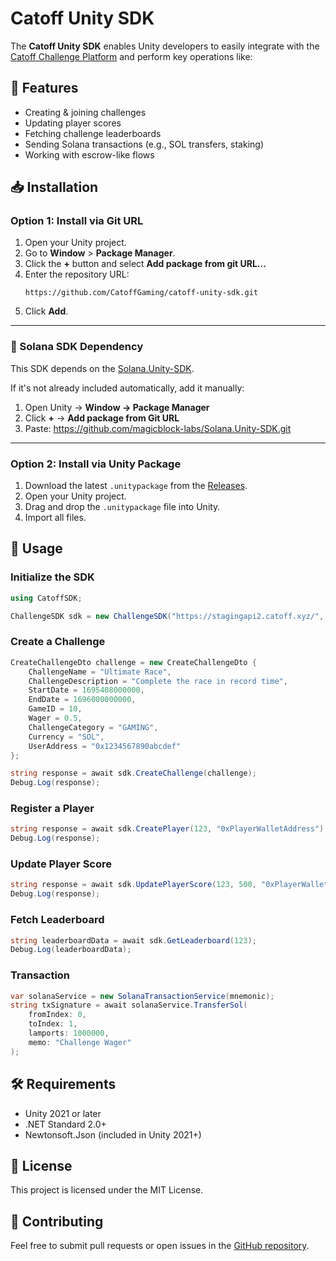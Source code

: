# Catoff Unity SDK

The **Catoff Unity SDK** enables Unity developers to easily integrate with the [Catoff Challenge Platform](https://catoff.xyz) and perform key operations like:

## 📌 Features
- Creating & joining challenges
- Updating player scores
- Fetching challenge leaderboards
- Sending Solana transactions (e.g., SOL transfers, staking)
- Working with escrow-like flows

## 📥 Installation

### Option 1: Install via Git URL
1. Open your Unity project.
2. Go to **Window** > **Package Manager**.
3. Click the **+** button and select **Add package from git URL...**
4. Enter the repository URL:
   ```
   https://github.com/CatoffGaming/catoff-unity-sdk.git
   ```
5. Click **Add**.

---

### 🔗 Solana SDK Dependency

This SDK depends on the [Solana.Unity-SDK](https://github.com/magicblock-labs/Solana.Unity-SDK).

If it's not already included automatically, add it manually:

1. Open Unity → **Window → Package Manager**
2. Click **+** → **Add package from Git URL**
3. Paste: https://github.com/magicblock-labs/Solana.Unity-SDK.git


---

### Option 2: Install via Unity Package
1. Download the latest `.unitypackage` from the [Releases](https://github.com/CatoffGaming/catoff-unity-sdk/releases).
2. Open your Unity project.
3. Drag and drop the `.unitypackage` file into Unity.
4. Import all files.

## 🚀 Usage

### Initialize the SDK
```csharp
using CatoffSDK;

ChallengeSDK sdk = new ChallengeSDK("https://stagingapi2.catoff.xyz/", "YOUR_API_KEY");
```

### Create a Challenge
```csharp
CreateChallengeDto challenge = new CreateChallengeDto {
    ChallengeName = "Ultimate Race",
    ChallengeDescription = "Complete the race in record time",
    StartDate = 1695408000000,
    EndDate = 1696000000000,
    GameID = 10,
    Wager = 0.5,
    ChallengeCategory = "GAMING",
    Currency = "SOL",
    UserAddress = "0x1234567890abcdef"
};

string response = await sdk.CreateChallenge(challenge);
Debug.Log(response);
```

### Register a Player
```csharp
string response = await sdk.CreatePlayer(123, "0xPlayerWalletAddress");
Debug.Log(response);
```

### Update Player Score
```csharp
string response = await sdk.UpdatePlayerScore(123, 500, "0xPlayerWalletAddress");
Debug.Log(response);
```

### Fetch Leaderboard
```csharp
string leaderboardData = await sdk.GetLeaderboard(123);
Debug.Log(leaderboardData);
```

### Transaction
```csharp
var solanaService = new SolanaTransactionService(mnemonic);
string txSignature = await solanaService.TransferSol(
    fromIndex: 0,
    toIndex: 1,
    lamports: 1000000,
    memo: "Challenge Wager"
);
```

## 🛠 Requirements
- Unity 2021 or later
- .NET Standard 2.0+
- Newtonsoft.Json (included in Unity 2021+)

## 📄 License
This project is licensed under the MIT License.

## 🤝 Contributing
Feel free to submit pull requests or open issues in the [GitHub repository](https://github.com/CatoffGaming/catoff-unity-sdk/issues).